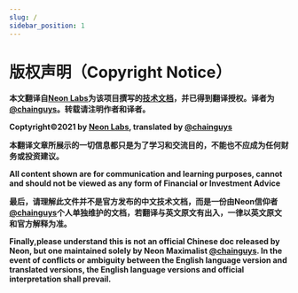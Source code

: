 ```yaml
---
slug: /
sidebar_position: 1
---
```


# 版权声明（Copyright Notice）

**本文翻译自[Neon Labs](https://neon-labs.org/)为该项目撰写的[技术文档](https://docs.neon-labs.org/)，并已得到翻译授权。译者为[@chainguys](https://twitter.com/Chainguys)。转载请注明作者和译者。**

**Coptyright©2021 by [Neon Labs](https://neon-labs.org/), translated by [@chainguys](https://twitter.com/Chainguys)**

**本翻译文章所展示的一切信息都只是为了学习和交流目的，不能也不应成为任何财务或投资建议。**

**All content shown are for communication and learning purposes, cannot and should not be viewed as any form of Financial or Investment Advice**

**最后，请理解此文件并不是官方发布的中文技术文档，而是一份由Neon信仰者[@chainguys](https://twitter.com/Chainguys)个人单独维护的文档，若翻译与英文原文有出入，一律以英文原文和官方解释为准。**

**Finally,please understand this is not an official Chinese doc released by Neon, but one maintained solely by Neon Maximalist [@chainguys](https://twitter.com/Chainguys). In the event of conflicts or ambiguity between the English language version and translated versions, the English language versions and official interpretation shall prevail.**
